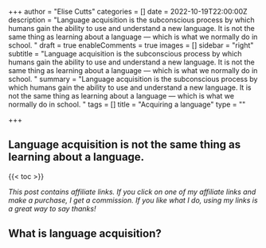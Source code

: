 +++
author = "Elise Cutts"
categories = []
date = 2022-10-19T22:00:00Z
description = "Language acquisition is the subconscious process by which humans gain the ability to use and understand a new language. It is not the same thing as learning about a language — which is what we normally do in school.  "
draft = true
enableComments = true
images = []
sidebar = "right"
subtitle = "Language acquisition is the subconscious process by which humans gain the ability to use and understand a new language. It is not the same thing as learning about a language — which is what we normally do in school.  "
summary = "Language acquisition is the subconscious process by which humans gain the ability to use and understand a new language. It is not the same thing as learning about a language — which is what we normally do in school.  "
tags = []
title = "Acquiring a language"
type = ""

+++
## Language acquisition is not the same thing as learning about a language.

{{< toc >}}

_This post contains affiliate links. If you click on one of my affiliate links and make a purchase, I get a commission. If you like what I do, using my links is a great way to say thanks!_ 

## What is language acquisition?